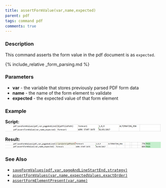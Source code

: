```yaml
---
title: assertFormValue(var,name,expected)
parent: pdf
tags: command pdf
comments: true
---
```



### Description
This command asserts the form value in the pdf document is as `expected`.

{% include_relative _form_parsing.md %}


### Parameters
- **var** \- the variable that stores previously parsed PDF form data
- **name** - the name of the form element to validate
- **expected** \- the expected value of that form element


### Example
**Script:**<br/>
![script](image/assertFormValue_01.png)

**Result:**<br/>
![output](image/assertFormValue_02.png)


### See Also
- [`saveFormValues(pdf,var,pageAndLineStartEnd,strategy)`](saveFormValues(pdf,var,pageAndLineStartEnd,strategy))
- [`assertFormValues(var,name,expectedValues,exactOrder)`](assertFormValues(var,name,expectedValues,exactOrder))
- [`assertFormElementPresent(var,name)`](assertFormElementPresent(var,name))
